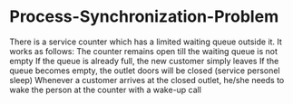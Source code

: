 # Process-Synchronization-Problem
There is a service counter which has a limited waiting queue outside it. It works as follows: The counter remains open till the waiting queue is not empty If the queue is already full, the new customer simply leaves If the queue becomes empty, the outlet doors will be closed (service personel sleep) Whenever a customer arrives at the closed outlet, he/she needs to wake the person at the counter with a wake-up call
